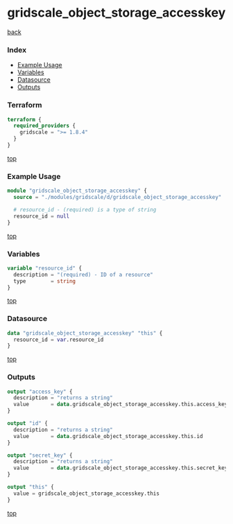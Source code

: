 # gridscale_object_storage_accesskey

[back](../gridscale.md)

### Index

- [Example Usage](#example-usage)
- [Variables](#variables)
- [Datasource](#datasource)
- [Outputs](#outputs)

### Terraform

```terraform
terraform {
  required_providers {
    gridscale = ">= 1.8.4"
  }
}
```

[top](#index)

### Example Usage

```terraform
module "gridscale_object_storage_accesskey" {
  source = "./modules/gridscale/d/gridscale_object_storage_accesskey"

  # resource_id - (required) is a type of string
  resource_id = null
}
```

[top](#index)

### Variables

```terraform
variable "resource_id" {
  description = "(required) - ID of a resource"
  type        = string
}
```

[top](#index)

### Datasource

```terraform
data "gridscale_object_storage_accesskey" "this" {
  resource_id = var.resource_id
}
```

[top](#index)

### Outputs

```terraform
output "access_key" {
  description = "returns a string"
  value       = data.gridscale_object_storage_accesskey.this.access_key
}

output "id" {
  description = "returns a string"
  value       = data.gridscale_object_storage_accesskey.this.id
}

output "secret_key" {
  description = "returns a string"
  value       = data.gridscale_object_storage_accesskey.this.secret_key
}

output "this" {
  value = gridscale_object_storage_accesskey.this
}
```

[top](#index)